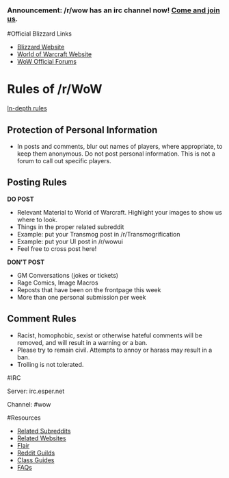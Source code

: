 ### **Announcement:** /r/wow has an irc channel now! [Come and join us](http://www.reddit.com/r/wow/comments/10emd0/official_rwow_irc_channel/).

#Official Blizzard Links

* [Blizzard Website](http://blizzard.com)
* [World of Warcraft Website](http://worldofwarcraft.com)
* [WoW Official Forums](http://us.battle.net/wow/en/forum/)
# Rules of /r/WoW

[In-depth rules](/r/wow/wiki/rules) 

## Protection of Personal Information

* In posts and comments, blur out names of players, where appropriate, to keep them anonymous. Do not post personal information. This is not a forum to call out specific players.

## Posting Rules

**DO POST**

* Relevant Material to World of Warcraft. Highlight your images to show us where to look.
* Things in the proper related subreddit
 * Example: put your Transmog post in /r/Transmogrification
 * Example: put your UI post in /r/wowui
 * Feel free to cross post here!

**DON'T POST**

* GM Conversations (jokes or tickets)
* Rage Comics, Image Macros
* Reposts that have been on the frontpage this week
* More than one personal submission per week

## Comment Rules

* Racist, homophobic, sexist or otherwise hateful comments will be removed, and will result in a warning or a ban.
* Please try to remain civil. Attempts to annoy or harass may result in a ban.
* Trolling is not tolerated.

#IRC

Server: irc.esper.net

Channel: #wow

#Resources
* [Related Subreddits](/r/wow/wiki/related)
* [Related Websites](/r/wow/wiki/resources)
* [Flair](/r/wow/wiki/flair)
* [Reddit Guilds](/r/wow/wiki/guilds)
* [Class Guides](/r/wow/wiki/guides)
* [FAQs](/r/wow/wiki/faqs)
